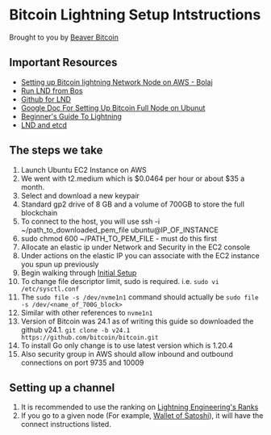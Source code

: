 # Bitcoin Lightning Setup Intstructions

Brought to you by [Beaver Bitcoin](www.beaverbitcoin.com)

## Important Resources

* [Setting up Bitcoin lightning Network Node on AWS - Bolaj](https://thebolaji.hashnode.dev/setting-up-bitcoin-lightning-network-node-on-aws)
* [Run LND from Bos](https://github.com/alexbosworth/run-lnd)
* [Github for LND](https://github.com/lightningnetwork/lnd)
* [Google Doc For Setting Up Bitcoin Full Node on Ubunut](https://docs.google.com/document/d/1onvHPDCM00BsEoKa4AXp8cvCwymSCp6q6s8pyKd4k9g/edit)
* [Beginner's Guide To Lightning](https://blog.bitfinex.com/trading/the-lightning-nodes-a-beginners-guide/)
* [LND and etcd](https://docs.lightning.engineering/lightning-network-tools/lnd/etcd)

## The steps we take

1. Launch Ubuntu EC2 Instance on AWS
11. We went with t2.medium which is $0.0464 per hour or about $35 a month.
11. Select and download a new keypair
11. Standard gp2 drive of 8 GB and a volume of 700GB to store the full blockchain
11. To connect to the host, you will use ssh -i ~/path_to_downloaded_pem_file ubuntu@IP_OF_INSTANCE
111. sudo chmod 600 ~/PATH_TO_PEM_FILE - must do this first
1. Allocate an elastic ip under Network and Security in the EC2 console
1. Under actions on the elastic IP you can associate with the EC2 instance you spun up previously
1. Begin walking through [Initial Setup](https://github.com/alexbosworth/run-lnd#initial-setup)
11. To change file descriptor limit, sudo is required. i.e. `sudo vi /etc/sysctl.conf`
11. The `sudo file -s /dev/nvme1n1` command should actually be `sudo file -s /dev/<name_of_700G_block>`
111. Similar with other references to `nvme1n1`
11. Version of Bitcoin was 24.1 as of writing this guide so downloaded the github v24.1. `git clone -b v24.1 https://github.com/bitcoin/bitcoin.git`
1. To install Go only change is to use latest version which is 1.20.4
1. Also security group in AWS should allow inbound and outbound connections on port 9735 and 10009

## Setting up a channel

1. It is recommended to use the ranking on [Lightning Engineering's Ranks](https://terminal.lightning.engineering/)
11. If you go to a given node (For example, [Wallet of Satoshi](https://terminal.lightning.engineering/035e4ff418fc8b5554c5d9eea66396c227bd429a3251c8cbc711002ba215bfc226/)), it will have the connect instructions listed.

